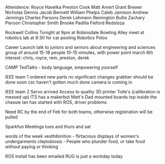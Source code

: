 Attendence:
Royce Havelka
Preston Cook
Matt Amert
Grant Brewer
Nicholas Dennis
Jacob Bennett
William Phelps
Caleb Jamison
Andrew Jennings
Charles Parsons
Derek Lehmann
Remington Bullis
Zachary Pierson
Christopher Smith
Brooke Padilla
Fleford Redoloza





Rockwell Collins
	Tonight at 9pm at Robinsdale Bowling Alley
	meet at robotics lab at 8:30 for car pooling
	Robotics Polos

Career Launch
	talk to juniors and seniors about engineering and sciences
	group of around 15-18 people
	10-15 minutes, with power point
	march 6th
	interest: chris, royce, rem, preston, derek

CAMP
	TedTalks - body language, empowering yourself

IEEE team 1
	ordered new parts
	no significant changes
	grabber should be done soon
	csc haven't gotten much done
	camera is coming in

IEEE team 2
	Servo arrived
	Access to quality 3D printer
		Tolle's (callibration is messed up)
		ITS has a makerbot
		Matt's Dad
	mounted boards top inside the chassie
	Ian has started with ROS, driver problems

Need RC by the end of Feb for both teams, otherwise registration will be pulled

Sparkfun
	Meetings tues and thurs and sat
	
words of the week
	vesthibinition - flirtacious displays of women's undergarments
	cleptobiosis - People who plunder food, or take food without paying or thinking

ROS install has been emailed
RUG is just a workday today

